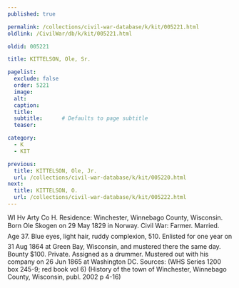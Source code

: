 ```yaml
---
published: true

permalink: /collections/civil-war-database/k/kit/005221.html
oldlink: /CivilWar/db/k/kit/005221.html

oldid: 005221

title: KITTELSON, Ole, Sr.

pagelist:
  exclude: false
  order: 5221
  image: 
  alt:
  caption:
  title:
  subtitle:      # Defaults to page subtitle
  teaser:

category: 
  - K 
  - KIT

previous:
  title: KITTELSON, Ole, Jr.
  url: /collections/civil-war-database/k/kit/005220.html  
next:
  title: KITTELSON, O.
  url: /collections/civil-war-database/k/kit/005222.html   
---
```

WI Hv Arty Co H. Residence: Winchester, Winnebago County, Wisconsin. Born &#147;Ole Skogen&#148; on 29 May 1829 in Norway. Civil War: Farmer. Married. Age 37. Blue eyes, light hair, ruddy complexion, 5&#146;10&#148;. Enlisted for one year on 31 Aug 1864 at Green Bay, Wisconsin, and mustered there the same day. Bounty $100. Private. Assigned as a drummer. Mustered out with his company on 26 Jun 1865 at Washington DC. Sources: (WHS Series 1200 box 245-9; red book vol 6) (History of the town of Winchester, Winnebago County, Wisconsin, publ. 2002 p 4-16)